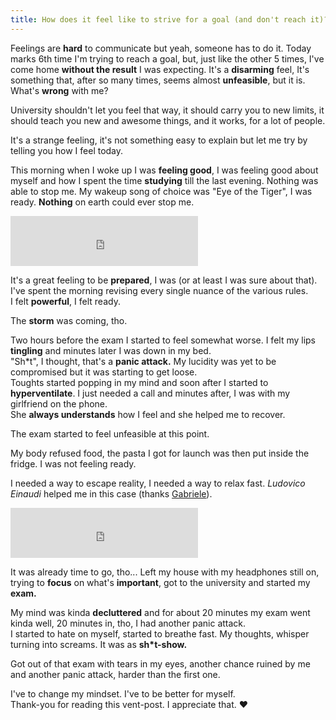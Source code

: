 ```yaml
---
title: How does it feel like to strive for a goal (and don't reach it)?
---
```

Feelings are **hard** to communicate but yeah, someone has to do it. Today marks 6th time I'm trying to reach a goal, but, just like the other 5 times, I've come home **without the result** I was expecting. It's a **disarming** feel, It's something that, after so many times, seems almost **unfeasible**, but it is.
What's **wrong** with me?

University shouldn't let you feel that way, it should carry you to new limits, it should teach you new and awesome things, and it works, for a lot of people.

It's a strange feeling, it's not something easy to explain but let me try by telling you how I feel today.

This morning when I woke up I was **feeling good**, I was feeling good about myself and how I spent the time **studying** till the last evening.
Nothing was able to stop me. My wakeup song of choice was "Eye of the Tiger", I was ready. **Nothing** on earth could ever stop me.

<iframe src="https://open.spotify.com/embed/track/2HHtWyy5CgaQbC7XSoOb0e" width="300" height="80" frameborder="0" allowtransparency="true" allow="encrypted-media"></iframe>

It's a great feeling to be **prepared**, I was (or at least I was sure about that).  
I've spent the morning revising every single nuance of the various rules.  
I felt **powerful**, I felt ready.

The **storm** was coming, tho. 

Two hours before the exam I started to feel somewhat worse. I felt my lips **tingling** and minutes later I was down in my bed.  
"Sh*t", I thought, that's a **panic attack.** My lucidity was yet to be compromised but it was starting to get loose.  
Toughts started popping in my mind and soon after I started to **hyperventilate**. I just needed a call and minutes after, I was with my girlfriend on the phone.  
She **always understands** how I feel and she helped me to recover.

The exam started to feel unfeasible at this point. 

My body refused food, the pasta I got for launch was then put inside the fridge. I was not feeling ready.

I needed a way to escape reality, I needed a way to relax fast. _Ludovico Einaudi_ helped me in this case (thanks [Gabriele](twitter.com/gabrieledett)). 

<iframe src="https://open.spotify.com/embed/album/62dvhzEC1RtHI7tIpE4EmL" width="300" height="80" frameborder="0" allowtransparency="true" allow="encrypted-media"></iframe>

It was already time to go, tho... Left my house with my headphones still on, trying to **focus** on what's **important**, got to the university and started my **exam.**

My mind was kinda **decluttered** and for about 20 minutes my exam went kinda well, 20 minutes in, tho, I had another panic attack.  
I started to hate on myself, started to breathe fast. My thoughts, whisper turning into screams. It was as **sh*t-show.**

Got out of that exam with tears in my eyes, another chance ruined by me and another panic attack, harder than the first one.

I've to change my mindset. I've to be better for myself.  
Thank-you for reading this vent-post. I appreciate that. ❤
